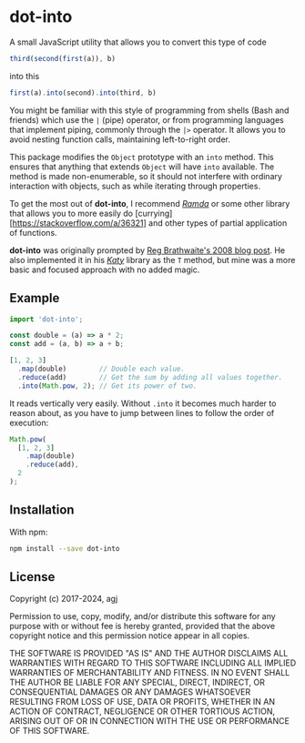 
dot-into
========

A small JavaScript utility that allows you to convert this type of code

```js
third(second(first(a)), b)
```

into this

```js
first(a).into(second).into(third, b)
```

You might be familiar with this style of programming from shells (Bash and friends) which use the `|` (pipe) operator, or from programming languages that implement piping, commonly through the `|>` operator. It allows you to avoid nesting function calls, maintaining left-to-right order.

This package modifies the `Object` prototype with an `into` method. This ensures that anything that extends `Object` will have `into` available. The method is made non-enumerable, so it should not interfere with ordinary interaction with objects, such as while iterating through properties.

To get the most out of **dot-into**, I recommend [_Ramda_](ramda) or some other library that allows you to more easily do [currying][https://stackoverflow.com/a/36321] and other types of partial application of functions.

**dot-into** was originally prompted by [Reg Brathwaite's 2008 blog post][2008blog]. He also implemented it in his [_Katy_][katy] library as the `T` method, but mine was a more basic and focused approach with no added magic.

[ramda]: https://ramdajs.com/
[2008blog]: http://weblog.raganwald.com/2008/01/no-detail-too-small.html
[katy]: https://github.com/raganwald/Katy


## Example

```js
import 'dot-into';

const double = (a) => a * 2;
const add = (a, b) => a + b;

[1, 2, 3]
  .map(double)        // Double each value.
  .reduce(add)        // Get the sum by adding all values together.
  .into(Math.pow, 2); // Get its power of two.
```

It reads vertically very easily. Without `.into` it becomes much harder to reason about, as you have to jump between lines to follow the order of execution:

```js
Math.pow(
  [1, 2, 3]
    .map(double)
    .reduce(add),
  2
);
```


## Installation

With npm:

```sh
npm install --save dot-into
```


## License

Copyright (c) 2017-2024, agj

Permission to use, copy, modify, and/or distribute this software for any purpose with or without fee is hereby granted, provided that the above copyright notice and this permission notice appear in all copies.

THE SOFTWARE IS PROVIDED "AS IS" AND THE AUTHOR DISCLAIMS ALL WARRANTIES WITH REGARD TO THIS SOFTWARE INCLUDING ALL IMPLIED WARRANTIES OF MERCHANTABILITY AND FITNESS. IN NO EVENT SHALL THE AUTHOR BE LIABLE FOR ANY SPECIAL, DIRECT, INDIRECT, OR CONSEQUENTIAL DAMAGES OR ANY DAMAGES WHATSOEVER RESULTING FROM LOSS OF USE, DATA OR PROFITS, WHETHER IN AN ACTION OF CONTRACT, NEGLIGENCE OR OTHER TORTIOUS ACTION, ARISING OUT OF OR IN CONNECTION WITH THE USE OR PERFORMANCE OF THIS SOFTWARE.

